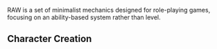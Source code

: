 RAW is a set of minimalist mechanics designed for role-playing games, focusing on an ability-based system rather than level.

## Character Creation
